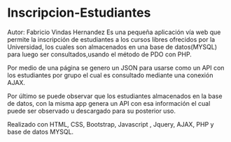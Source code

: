 # Inscripcion-Estudiantes
Autor: Fabricio Vindas Hernandez
Es una pequeña aplicación vía web que permite la inscripción de estudiantes a los cursos libres ofrecidos por la Universidad, 
los cuales son almacenados en una base de datos(MYSQL) para luego ser consultados,usando el método de PDO con PHP.

Por medio de una página se genero un JSON para usarse como un API con los estudiantes por grupo
el cual es consultado mediante una conexión AJAX.

Por último se puede observar que los estudiantes almacenados en la base de datos, con la misma app genera un API
con esa información el cual puede ser observado u descargado para su posterior uso.

 Realizado con HTML, CSS, Bootstrap, Javascript , Jquery, AJAX, PHP y base de datos MYSQL.
